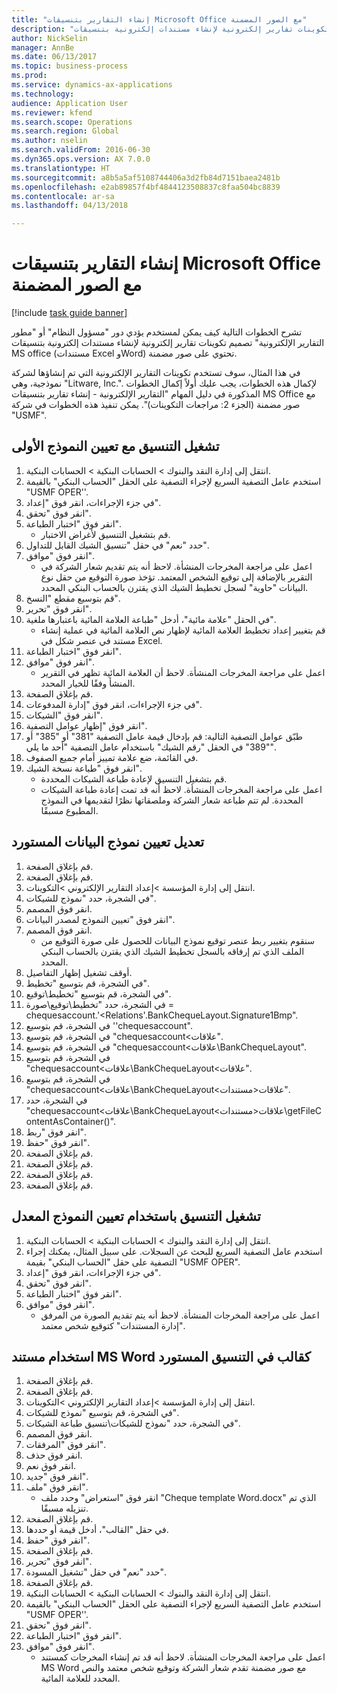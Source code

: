 ```yaml
--- 
title: "إنشاء التقارير بتنسيقات Microsoft Office مع الصور المضمنة"
description: "تشرح الخطوات التالية كيف يمكن لمستخدم يؤدي دور \"مسؤول النظام\" أو \"مطور التقارير الإلكترونية\" تصميم تكوينات تقارير إلكترونية لإنشاء مستندات إلكترونية بتنسيقات MS office (مستندات Excel وWord) تحتوي على صور مضمنة."
author: NickSelin
manager: AnnBe
ms.date: 06/13/2017
ms.topic: business-process
ms.prod: 
ms.service: dynamics-ax-applications
ms.technology: 
audience: Application User
ms.reviewer: kfend
ms.search.scope: Operations
ms.search.region: Global
ms.author: nselin
ms.search.validFrom: 2016-06-30
ms.dyn365.ops.version: AX 7.0.0
ms.translationtype: HT
ms.sourcegitcommit: a8b5a5af5108744406a3d2fb84d7151baea2481b
ms.openlocfilehash: e2ab89857f4bf4844123508837c8faa504bc8839
ms.contentlocale: ar-sa
ms.lasthandoff: 04/13/2018

---
```

# <a name="generate-reports-in-microsoft-office-formats-with-embedded-images"></a>إنشاء التقارير بتنسيقات Microsoft Office مع الصور المضمنة

[!include [task guide banner](../../includes/task-guide-banner.md)]

تشرح الخطوات التالية كيف يمكن لمستخدم يؤدي دور "مسؤول النظام" أو "مطور التقارير الإلكترونية" تصميم تكوينات تقارير إلكترونية لإنشاء مستندات إلكترونية بتنسيقات MS office (مستندات Excel وWord) تحتوي على صور مضمنة.

في هذا المثال، سوف تستخدم تكوينات التقارير الإلكترونية التي تم إنشاؤها لشركة نموذجية، وهي "Litware, Inc.".  لإكمال هذه الخطوات، يجب عليك أولاً إكمال الخطوات المذكورة في دليل المهام "التقارير الإلكترونية - إنشاء تقارير بتنسيقات MS Office مع صور مضمنة (الجزء 2: مراجعات التكوينات)‬". يمكن تنفيذ هذه الخطوات في شركة "USMF".


## <a name="run-format-with-initial-model-mapping"></a>تشغيل التنسيق مع تعيين النموذج الأولى
1. انتقل إلى إدارة النقد والبنوك > الحسابات البنكية > الحسابات البنكية.
2. استخدم عامل التصفية السريع لإجراء التصفية على الحقل "الحساب البنكي‬" بالقيمة "USMF OPER''.
3. في جزء الإجراءات، انقر فوق "إعداد".
4. انقر فوق "تحقق".
5. انقر فوق "اختبار الطباعة‬".
    * قم بتشغيل التنسيق لأغراض الاختبار.  
6. حدد "نعم" في حقل "تنسيق الشيك القابل للتداول‬".
7. انقر فوق "موافق".
    * اعمل على مراجعة المخرجات المنشأة. لاحظ أنه يتم تقديم شعار الشركة في التقرير بالإضافة إلى توقيع الشخص المعتمد. تؤخذ صورة التوقيع من حقل نوع البيانات "حاوية" لسجل تخطيط الشيك الذي يقترن بالحساب البنكي المحدد.  
8. قم بتوسيع مقطع "النسخ‬".
9. انقر فوق "تحرير".
10. في الحقل "علامة مائية"، أدخل "طباعة العلامة المائية باعتبارها ملغية".
    * قم بتغيير إعداد تخطيط العلامة المائية لإظهار نص العلامة المائية في عملية إنشاء مستند في عنصر شكل في Excel.  
11. انقر فوق "اختبار الطباعة‬".
12. انقر فوق "موافق".
    * اعمل على مراجعة المخرجات المنشأة. لاحظ أن العلامة المائية تظهر في التقرير المنشأ وفقًا للخيار المحدد.  
13. قم بإغلاق الصفحة.
14. في جزء الإجراءات‬، انقر فوق "إدارة المدفوعات‬".
15. انقر فوق "الشيكات‬".
16. انقر فوق "إظهار عوامل التصفية".
17. طبّق عوامل التصفية التالية: قم بإدخال قيمة عامل التصفية "381" أو "385" أو "389" في الحقل "رقم الشيك" باستخدام عامل التصفية "أحد ما يلي‬".
18. في القائمة، ضع علامة تمييز أمام جميع الصفوف.
19. انقر فوق "طباعة نسخة الشيك".
    * قم بتشغيل التنسيق لإعادة طباعة الشيكات المحددة.  
    * اعمل على مراجعة المخرجات المنشأة. لاحظ أنه قد تمت إعادة طباعة الشيكات المحددة. لم تتم طباعة شعار الشركة وملصقاتها نظرًا لتقديمها في النموذج المطبوع مسبقًا.  

## <a name="modify-the-mapping-of-the-imported-data-model"></a>تعديل تعيين نموذج البيانات المستورد
1. قم بإغلاق الصفحة.
2. قم بإغلاق الصفحة.
3. انتقل إلى إدارة المؤسسة >إعداد التقارير الإلكتروني >التكوينات.
4. في الشجرة، حدد "نموذج للشيكات".
5. انقر فوق المصمم.
6. انقر فوق "تعيين النموذج لمصدر البيانات".
7. انقر فوق المصمم.
    * سنقوم بتغيير ربط عنصر توقيع نموذج البيانات للحصول على صورة التوقيع من الملف الذي تم إرفاقه بالسجل تخطيط الشيك الذي يقترن بالحساب البنكي المحدد.  
8. أوقف تشغيل إظهار التفاصيل.
9. في الشجرة، قم بتوسيع "تخطيط".
10. في الشجرة، قم بتوسيع "تخطيط\توقيع".
11. في الشجرة، حدد "تخطيط\توقيع\صورة = chequesaccount.'<Relations'.BankChequeLayout.Signature1Bmp".
12. في الشجرة، قم بتوسيع ''chequesaccount".
13. في الشجرة، قم بتوسيع "chequesaccount\<علاقات".
14. في الشجرة، قم بتوسيع "chequesaccount\<علاقات‏‎\BankChequeLayout".
15. في الشجرة، قم بتوسيع "chequesaccount\<علاقات\BankChequeLayout\<علاقات".
16. في الشجرة، قم بتوسيع "chequesaccount\<علاقات‏‎\BankChequeLayout\<علاقات\<مستندات".
17. في الشجرة، حدد "chequesaccount\<علاقات\BankChequeLayout\<علاقات\<مستندات‏‎\getFileContentAsContainer()".
18. انقر فوق "ربط".
19. انقر فوق "حفظ".
20. قم بإغلاق الصفحة.
21. قم بإغلاق الصفحة.
22. قم بإغلاق الصفحة.
23. قم بإغلاق الصفحة.

## <a name="run-format-using-the-adjusted-model-mapping"></a>تشغيل التنسيق باستخدام تعيين النموذج المعدل
1. انتقل إلى إدارة النقد والبنوك > الحسابات البنكية > الحسابات البنكية.
2. استخدم عامل التصفية السريع للبحث عن السجلات. على سبيل المثال، يمكنك إجراء التصفية على حقل "الحساب البنكي" بقيمة "USMF OPER".
3. في جزء الإجراءات، انقر فوق "إعداد".
4. انقر فوق "تحقق".
5. انقر فوق "اختبار الطباعة‬".
6. انقر فوق "موافق".
    * اعمل على مراجعة المخرجات المنشأة. لاحظ أنه يتم تقديم الصورة من المرفق "إدارة المستندات" كتوقيع شخص معتمد.  

## <a name="use-ms-word-document-as-a-template-in-the-imported-format"></a>استخدام مستند MS Word كقالب في التنسيق المستورد
1. قم بإغلاق الصفحة.
2. قم بإغلاق الصفحة.
3. انتقل إلى إدارة المؤسسة >إعداد التقارير الإلكتروني >التكوينات.
4. في الشجرة، قم بتوسيع "نموذج للشيكات".
5. في الشجرة، حدد "نموذج للشيكات\تنسيق طباعة الشيكات".
6. انقر فوق المصمم.
7. انقر فوق "المرفقات".
8. انقر فوق حذف.
9. انقر فوق نعم.
10. انقر فوق "جديد".
11. انقر فوق "ملف".
    * انقر فوق "استعراض" وحدد ملف "Cheque template Word.docx" الذي تم تنزيله مسبقًا.  
12. قم بإغلاق الصفحة.
13. في حقل "القالب"، أدخل قيمة أو حددها.
14. انقر فوق "حفظ".
15. قم بإغلاق الصفحة.
16. انقر فوق "تحرير".
17. حدد "نعم" في حقل "تشغيل المسودة‬".
18. قم بإغلاق الصفحة.
19. انتقل إلى إدارة النقد والبنوك > الحسابات البنكية > الحسابات البنكية.
20. استخدم عامل التصفية السريع لإجراء التصفية على الحقل "الحساب البنكي‬" بالقيمة "USMF OPER''.
21. انقر فوق "تحقق".
22. انقر فوق "اختبار الطباعة‬".
23. انقر فوق "موافق".
    * اعمل على مراجعة المخرجات المنشأة. لاحظ أنه قد تم إنشاء المخرجات كمستند MS Word مع صور مضمنة تقدم شعار الشركة وتوقيع شخص معتمد والنص المحدد للعلامة المائية.  


